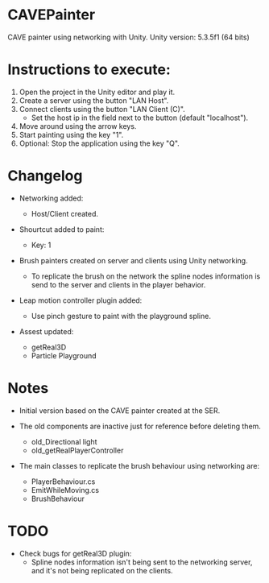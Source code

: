 # CAVEPainter
CAVE painter using networking with Unity.
Unity version: 5.3.5f1 (64 bits)

# Instructions to execute:
1. Open the project in the Unity editor and play it.
2. Create a server using the button "LAN Host".
3. Connect clients using the button "LAN Client (C)".
	- Set the host ip in the field next to the button (default "localhost").
4. Move around using the arrow keys.
5. Start painting using the key "1".
6. Optional: Stop the application using the key "Q".

# Changelog
* Networking added:
	- Host/Client created.

* Shourtcut added to paint:
	- Key: 1

* Brush painters created on server and clients using Unity networking.
	- To replicate the brush on the network the spline nodes information is send to the server and clients in the player behavior.

* Leap motion controller plugin added:
	- Use pinch gesture to paint with the playground spline.
	
* Assest updated:
	- getReal3D
	- Particle Playground

# Notes
* Initial version based on the CAVE painter created at the SER.

* The old components are inactive just for reference before deleting them.
	- old_Directional light
	- old_getRealPlayerController

* The main classes to replicate the brush behaviour using networking are:
	- PlayerBehaviour.cs
	- EmitWhileMoving.cs
	- BrushBehaviour
	
# TODO
* Check bugs for getReal3D plugin:
	- Spline nodes information isn't being sent to the networking server, and it's not being replicated on the clients.